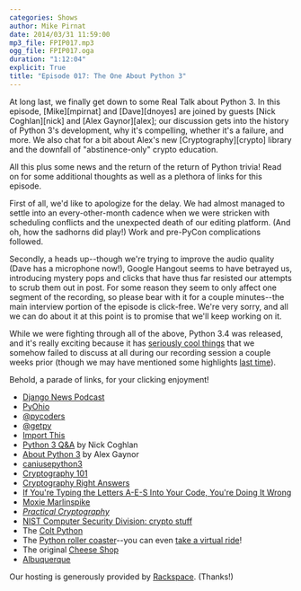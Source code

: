 ```yaml
---
categories: Shows
author: Mike Pirnat
date: 2014/03/31 11:59:00
mp3_file: FPIP017.mp3
ogg_file: FPIP017.oga
duration: "1:12:04"
explicit: True
title: "Episode 017: The One About Python 3"
---
```

<div class="excerpt" markdown="1">
At long last, we finally get down to some Real Talk about Python 3.  In
this episode, [Mike][mpirnat] and [Dave][dnoyes] are joined by guests [Nick
Coghlan][nick] and [Alex Gaynor][alex]; our discussion gets into the history of
Python 3's development, why it's compelling, whether it's a failure, and more.
We also chat for a bit about Alex's new [Cryptography][crypto] library and the
downfall of "abstinence-only" crypto education.

All this plus some news and the return of the return of Python trivia!  Read on
for some additional thoughts as well as a plethora of links for this episode.
</div>

First of all, we'd like to apologize for the delay.  We had almost managed to
settle into an every-other-month cadence when we were stricken with scheduling
conflicts and the unexpected death of our editing platform. (And oh, how the
sadhorns did play!)  Work and pre-PyCon complications followed.

Secondly, a heads up--though we're trying to improve the audio quality (Dave
has a microphone now!), Google Hangout seems to have betrayed us, introducing
mystery pops and clicks that have thus far resisted our attempts to scrub them
out in post.  For some reason they seem to only affect one segment of the
recording, so please bear with it for a couple minutes--the main interview
portion of the episode is click-free.  We're very sorry, and all we can do
about it at this point is to promise that we'll keep working on it.

While we were fighting through  all of the above, Python 3.4 was released, and
it's really exciting because it has [seriously cool things][whatsnew] that we
somehow failed to discuss at all during our recording session a couple weeks
prior (though we may have mentioned some highlights [last time][ep16]).

Behold, a parade of links, for your clicking enjoyment!

 * [Django News Podcast][djangonews]
 * [PyOhio][pyohio]
 * [@pycoders][pycoders]
 * [@getpy][getpy]
 * [Import This][importthis]
 * [Python 3 Q&A][faq] by Nick Coghlan
 * [About Python 3][aboutpy3] by Alex Gaynor
 * [caniusepython3][caniuse]
 * [Cryptography 101][cryptography101]
 * [Cryptography Right Answers][cryptorightanswers]
 * [If You're Typing the Letters A-E-S Into Your Code, You're Doing It Wrong][nevertypeaes]
 * [Moxie Marlinspike][moxie]
 * _[Practical Cryptography][practicalcryptography]_
 * [NIST Computer Security Division: crypto stuff][nist]
 * The [Colt Python][coltpython]
 * The [Python roller coaster][pythonrollercoaster]--you can even [take a
   virtual ride][pythonride]!
 * The original [Cheese Shop][cheeseshop]
 * [Albuquerque][abq]

Our hosting is generously provided by [Rackspace][rackspace]. (Thanks!)

[mpirnat]: http://mike.pirnat.com
[dnoyes]: http://twitter.com/davenoyes
[nick]: http://www.curiousefficiency.org
[alex]: http://alexgaynor.net
[crypto]: https://cryptography.io
[whatsnew]: http://docs.python.org/dev/whatsnew/3.4.html
[ep16]: http://www.frompythonimportpodcast.com/2013/12/24/episode-016-katie-cunningham-and-the-podcast-of-doom/
[faq]: http://python-notes.curiousefficiency.org/en/latest/python3/questions_and_answers.html
[aboutpy3]: http://alexgaynor.net/2013/dec/30/about-python-3/
[caniuse]: https://pypi.python.org/pypi/caniusepython3
[djangonews]: http://elena.github.io/django-news-podcast/
[importthis]: https://soundcloud.com/import-this
[pycoders]: http://twitter.com/pycoders
[getpy]: http://twitter.com/getpy
[pyohio]: http://pyohio.org
[cryptography101]: http://pyvideo.org/video/1778/crypto-101
[cryptorightanswers]: http://www.daemonology.net/blog/2009-06-11-cryptographic-right-answers.html
[nevertypeaes]: http://www.cs.berkeley.edu/%7Edaw/teaching/cs261-f12/misc/if.html
[moxie]: http://www.thoughtcrime.org/blog/
[practicalcryptography]: http://www.amazon.com/Practical-Cryptography-Niels-Ferguson/dp/0471223573/
[nist]: http://csrc.nist.gov/groups/ST/
[coltpython]: http://en.wikipedia.org/wiki/Colt_Python
[pythonrollercoaster]: http://en.wikipedia.org/wiki/Python_(Efteling)
[pythonride]: https://www.youtube.com/watch?v=tftQwAX10Bw
[cheeseshop]: https://www.youtube.com/watch?v=PPN3KTtrnZM
[abq]: https://www.youtube.com/watch?v=JE37e1eK2mY
[rackspace]: http://www.rackspace.com
